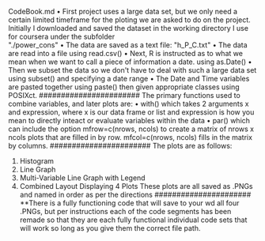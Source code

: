 CodeBook.md 
•	First project uses a large data set, but we only need a certain limited timeframe for the ploting we are asked to do on the 
project. Initially I downloaded and saved the dataset in the working directory I use for coursera under the subfolder    
"./power_cons" 
•	The data are saved as a text file: "h_P_C.txt"
•	The data are read into a file using read.csv()
•	Next, R is instructed as to what we mean when we want to call a piece of information a date. using as.Date()
•	Then we subset the data so we don't have to deal with such a large data set using subset() and specifying a date range
•	The Date and Time variables are pasted together using paste() then given appropriate classes using POSIXct.
#######################
The primary functions used to combine variables, and later plots are:
•	with() which takes 2 arguments x and expression, where x is our data frame or list and expression is how you mean to directly 
inteact or evaluate variables within the data
•	par() which can include the option mfrow=c(nrows, ncols) to create a matrix of nrows x ncols plots that are filled in by row. 
mfcol=c(nrows, ncols) fills in the matrix by columns.
#######################
The plots are as follows:
1.	 Histogram
2.	 Line Graph
3.	 Multi-Variable Line Graph with Legend
4.	 Combined Layout Displaying 4 Plots
These plots are all saved as .PNGs and named in order as per the directions
######################
**There is a fully functioning code that will save to your wd all four .PNGs, but per instructions each of the code segments 
has been remade so that they are each fully functional individual code sets that will work so long as you give them the correct 
file path.
